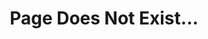 ---
layout: error
title: Page Does Not Exist...
image: image/unsplash-image-4.jpg
permalink: /404.html
---